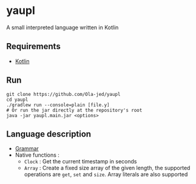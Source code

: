 # yaupl
A small interpreted language written in Kotlin

## Requirements
- [Kotlin](https://kotlinlang.org/)

## Run
```shell
git clone https://github.com/Ola-jed/yaupl
cd yaupl
./gradlew run --console=plain [file.y]
# Or run the jar directly at the repository's root
java -jar yaupl.main.jar <options>
```

## Language description
- [Grammar](https://github.com/Ola-jed/yaupl/blob/master/grammar.md)
- Native functions :
  - `Clock` : Get the current timestamp in seconds 
  - `Array` : Create a fixed size array of the given length, the supported operations are `get`, `set` and `size`. Array literals are also supported
